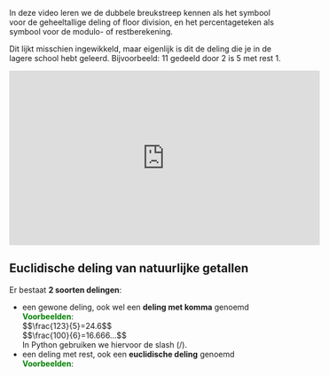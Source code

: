 In deze video leren we de dubbele breukstreep kennen als het symbool voor de geheeltallige deling of floor division, en het percentageteken als symbool voor de modulo- of restberekening.<br>

Dit lijkt misschien ingewikkeld, maar eigenlijk is dit de deling die je in de lagere school hebt geleerd. Bijvoorbeeld: 11 gedeeld door 2 is 5 met rest 1.

<div align="center">
  <iframe width="560" height="315" src="https://www.youtube.com/embed/wf8hx2QRitg" title="YouTube video player" frameborder="0" allow="accelerometer; autoplay; clipboard-write; encrypted-media; gyroscope; picture-in-picture; web-share" allowfullscreen></iframe>
</div>

## Euclidische deling van natuurlijke getallen
Er bestaat <b>2 soorten delingen</b>:
<ul>
  <li>een gewone deling, ook wel een <b>deling met komma</b> genoemd<br>
    <b style="color:green;">Voorbeelden</b>:<br>
    $$\frac{123}{5}=24.6$$<br>
    $$\frac{100}{6}=16.666...$$<br>
    In Python gebruiken we hiervoor de slash (/).
  </li>
  <li>een deling met rest, ook een <b>euclidische deling</b> genoemd<br>
    <b style="color:green;">Voorbeelden</b>:<br>
  </li>
</ul>
